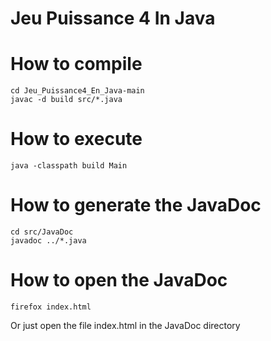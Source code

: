 # Jeu Puissance 4 In Java

# How to compile 
```
cd Jeu_Puissance4_En_Java-main
javac -d build src/*.java
```

# How to execute 
```
java -classpath build Main
```

# How to generate the JavaDoc
```
cd src/JavaDoc
javadoc ../*.java
```

# How to open the JavaDoc
```
firefox index.html
```
Or just open the file index.html in the JavaDoc directory
